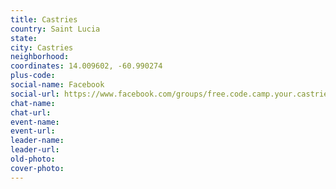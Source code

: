 ```yaml
---
title: Castries
country: Saint Lucia
state: 
city: Castries
neighborhood: 
coordinates: 14.009602, -60.990274
plus-code:
social-name: Facebook
social-url: https://www.facebook.com/groups/free.code.camp.your.castries
chat-name:
chat-url:
event-name:
event-url:
leader-name:
leader-url:
old-photo: 
cover-photo:
---
```

